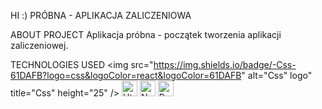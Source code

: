  HI :) 
 PRÓBNA - APLIKACJA ZALICZENIOWA 

ABOUT PROJECT 
Aplikacja próbna - początek tworzenia aplikacji zaliczeniowej.


TECHNOLOGIES USED 
<span><img src="https://img.shields.io/badge/-Css-61DAFB?logo=css&logoColor=react&logoColor=61DAFB" alt="Css" logo" title="Css" height="25" /></span>
<span><img src="https://img.shields.io/badge/-Html-282C34?logo=typescript&logoColor=31786C" alt="Html logo" title="Html" height="25" /></span>
<span><img src="https://img.shields.io/badge/-Node.js-282C34?logo=node.js&logoColor=00F200" alt="Node.js logo" title="Node.js" height="25" /></span>
  <span><img src="https://img.shields.io/badge/-React-282C34?logo=node.js&logoColor=00F200" alt="React logo" title="React" height="25" /></span>
